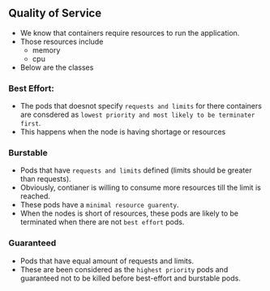## Quality of Service 
* We know that containers require resources to run the application. 
* Those resources include
  * memory
  * cpu
* Below are the classes 
### Best Effort:
* The pods that doesnot specify `requests and limits` for there containers are consdered as `lowest priority and most likely to be terminater first`.
* This happens when the node is having shortage or resources
### Burstable
* Pods that have `requests and limits` defined (limits should be greater than requests). 
* Obviously, contianer is willing to consume more resources till the limit is reached. 
* These pods have a `minimal resource guarenty`.
* When the nodes is short of resources, these pods are likely to be terminated when there are not `best effort` pods. 
### Guaranteed
* Pods that have equal amount of requests and limits.
* These are been considered as the `highest priority` pods and guaranteed not to be killed before best-effort and burstable pods.
